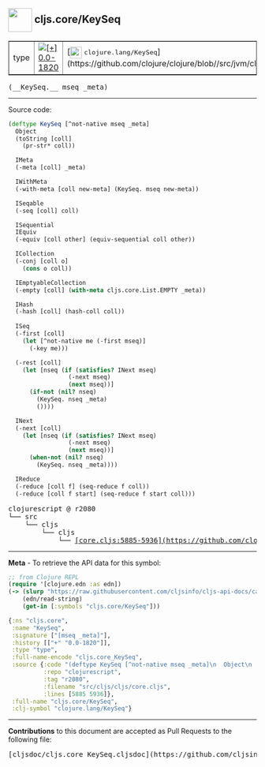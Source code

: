 ## <img width="48px" valign="middle" src="http://i.imgur.com/Hi20huC.png"> cljs.core/KeySeq

 <table border="1">
<tr>

<td>type</td>
<td><a href="https://github.com/cljsinfo/cljs-api-docs/tree/0.0-1820"><img valign="middle" alt="[+] 0.0-1820" src="https://img.shields.io/badge/+-0.0--1820-lightgrey.svg"></a> </td>
<td>
[<img height="24px" valign="middle" src="http://i.imgur.com/1GjPKvB.png"> <samp>clojure.lang/KeySeq</samp>](https://github.com/clojure/clojure/blob//src/jvm/clojure/lang/APersistentMap.java)
</td>
</tr>
</table>

 <samp>
(__KeySeq.__ mseq _meta)<br>
</samp>

---





Source code:

```clj
(deftype KeySeq [^not-native mseq _meta]
  Object
  (toString [coll]
    (pr-str* coll))

  IMeta
  (-meta [coll] _meta)

  IWithMeta
  (-with-meta [coll new-meta] (KeySeq. mseq new-meta))

  ISeqable
  (-seq [coll] coll)

  ISequential
  IEquiv
  (-equiv [coll other] (equiv-sequential coll other))

  ICollection
  (-conj [coll o]
    (cons o coll))

  IEmptyableCollection
  (-empty [coll] (with-meta cljs.core.List.EMPTY _meta))

  IHash
  (-hash [coll] (hash-coll coll))
  
  ISeq
  (-first [coll]
    (let [^not-native me (-first mseq)]
      (-key me)))

  (-rest [coll]
    (let [nseq (if (satisfies? INext mseq)
                 (-next mseq)
                 (next mseq))]
      (if-not (nil? nseq)
        (KeySeq. nseq _meta)
        ())))

  INext
  (-next [coll]
    (let [nseq (if (satisfies? INext mseq)
                 (-next mseq)
                 (next mseq))]
      (when-not (nil? nseq)
        (KeySeq. nseq _meta))))

  IReduce
  (-reduce [coll f] (seq-reduce f coll))
  (-reduce [coll f start] (seq-reduce f start coll)))
```

 <pre>
clojurescript @ r2080
└── src
    └── cljs
        └── cljs
            └── <ins>[core.cljs:5885-5936](https://github.com/clojure/clojurescript/blob/r2080/src/cljs/cljs/core.cljs#L5885-L5936)</ins>
</pre>


---

__Meta__ - To retrieve the API data for this symbol:

```clj
;; from Clojure REPL
(require '[clojure.edn :as edn])
(-> (slurp "https://raw.githubusercontent.com/cljsinfo/cljs-api-docs/catalog/cljs-api.edn")
    (edn/read-string)
    (get-in [:symbols "cljs.core/KeySeq"]))
```

```clj
{:ns "cljs.core",
 :name "KeySeq",
 :signature ["[mseq _meta]"],
 :history [["+" "0.0-1820"]],
 :type "type",
 :full-name-encode "cljs.core_KeySeq",
 :source {:code "(deftype KeySeq [^not-native mseq _meta]\n  Object\n  (toString [coll]\n    (pr-str* coll))\n\n  IMeta\n  (-meta [coll] _meta)\n\n  IWithMeta\n  (-with-meta [coll new-meta] (KeySeq. mseq new-meta))\n\n  ISeqable\n  (-seq [coll] coll)\n\n  ISequential\n  IEquiv\n  (-equiv [coll other] (equiv-sequential coll other))\n\n  ICollection\n  (-conj [coll o]\n    (cons o coll))\n\n  IEmptyableCollection\n  (-empty [coll] (with-meta cljs.core.List.EMPTY _meta))\n\n  IHash\n  (-hash [coll] (hash-coll coll))\n  \n  ISeq\n  (-first [coll]\n    (let [^not-native me (-first mseq)]\n      (-key me)))\n\n  (-rest [coll]\n    (let [nseq (if (satisfies? INext mseq)\n                 (-next mseq)\n                 (next mseq))]\n      (if-not (nil? nseq)\n        (KeySeq. nseq _meta)\n        ())))\n\n  INext\n  (-next [coll]\n    (let [nseq (if (satisfies? INext mseq)\n                 (-next mseq)\n                 (next mseq))]\n      (when-not (nil? nseq)\n        (KeySeq. nseq _meta))))\n\n  IReduce\n  (-reduce [coll f] (seq-reduce f coll))\n  (-reduce [coll f start] (seq-reduce f start coll)))",
          :repo "clojurescript",
          :tag "r2080",
          :filename "src/cljs/cljs/core.cljs",
          :lines [5885 5936]},
 :full-name "cljs.core/KeySeq",
 :clj-symbol "clojure.lang/KeySeq"}

```

---

__Contributions__ to this document are accepted as Pull Requests to the following file:

 <pre>
[cljsdoc/cljs.core_KeySeq.cljsdoc](https://github.com/cljsinfo/cljs-api-docs/blob/master/cljsdoc/cljs.core_KeySeq.cljsdoc)
</pre>

